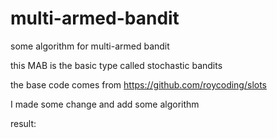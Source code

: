 # multi-armed-bandit
some algorithm for multi-armed bandit

this MAB is the basic type called stochastic bandits

the base code comes from https://github.com/roycoding/slots

I made some change and add some algorithm

result:
